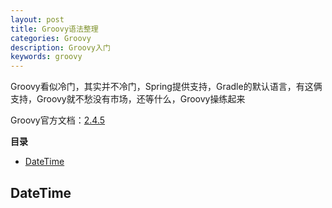 ```yaml
---
layout: post
title: Groovy语法整理
categories: Groovy
description: Groovy入门
keywords: groovy
---
```


Groovy看似冷门，其实并不冷门，Spring提供支持，Gradle的默认语言，有这俩支持，Groovy就不愁没有市场，还等什么，Groovy操练起来

Groovy官方文档：[2.4.5](http://groovy-lang.org/single-page-documentation.html)

**目录**

* [DateTime](#Groovy如何处理日期和时间类型)

## DateTime
```

```
